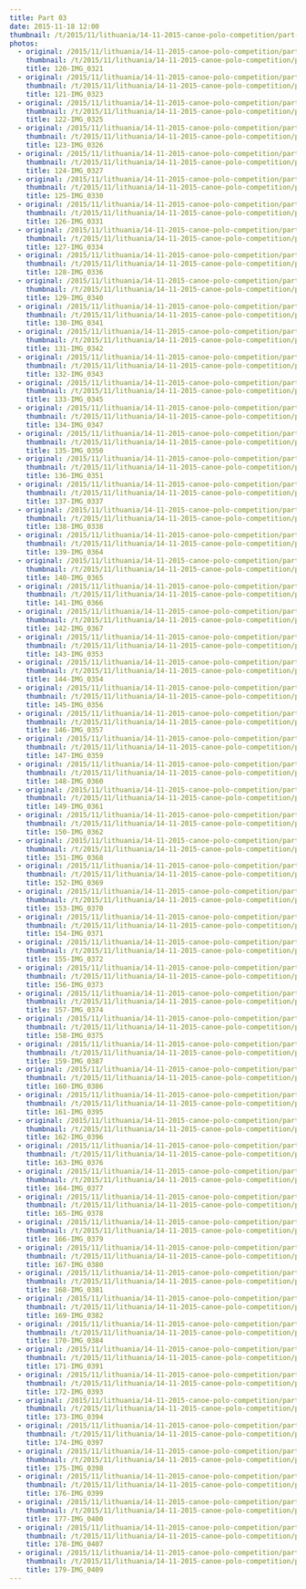 ```yaml
---
title: Part 03
date: 2015-11-18 12:00
thumbnail: /t/2015/11/lithuania/14-11-2015-canoe-polo-competition/part-03/120-img_0321.jpg
photos:
  - original: /2015/11/lithuania/14-11-2015-canoe-polo-competition/part-03/120-img_0321.jpg
    thumbnail: /t/2015/11/lithuania/14-11-2015-canoe-polo-competition/part-03/120-img_0321.jpg
    title: 120-IMG_0321
  - original: /2015/11/lithuania/14-11-2015-canoe-polo-competition/part-03/121-img_0323.jpg
    thumbnail: /t/2015/11/lithuania/14-11-2015-canoe-polo-competition/part-03/121-img_0323.jpg
    title: 121-IMG_0323
  - original: /2015/11/lithuania/14-11-2015-canoe-polo-competition/part-03/122-img_0325.jpg
    thumbnail: /t/2015/11/lithuania/14-11-2015-canoe-polo-competition/part-03/122-img_0325.jpg
    title: 122-IMG_0325
  - original: /2015/11/lithuania/14-11-2015-canoe-polo-competition/part-03/123-img_0326.jpg
    thumbnail: /t/2015/11/lithuania/14-11-2015-canoe-polo-competition/part-03/123-img_0326.jpg
    title: 123-IMG_0326
  - original: /2015/11/lithuania/14-11-2015-canoe-polo-competition/part-03/124-img_0327.jpg
    thumbnail: /t/2015/11/lithuania/14-11-2015-canoe-polo-competition/part-03/124-img_0327.jpg
    title: 124-IMG_0327
  - original: /2015/11/lithuania/14-11-2015-canoe-polo-competition/part-03/125-img_0330.jpg
    thumbnail: /t/2015/11/lithuania/14-11-2015-canoe-polo-competition/part-03/125-img_0330.jpg
    title: 125-IMG_0330
  - original: /2015/11/lithuania/14-11-2015-canoe-polo-competition/part-03/126-img_0331.jpg
    thumbnail: /t/2015/11/lithuania/14-11-2015-canoe-polo-competition/part-03/126-img_0331.jpg
    title: 126-IMG_0331
  - original: /2015/11/lithuania/14-11-2015-canoe-polo-competition/part-03/127-img_0334.jpg
    thumbnail: /t/2015/11/lithuania/14-11-2015-canoe-polo-competition/part-03/127-img_0334.jpg
    title: 127-IMG_0334
  - original: /2015/11/lithuania/14-11-2015-canoe-polo-competition/part-03/128-img_0336.jpg
    thumbnail: /t/2015/11/lithuania/14-11-2015-canoe-polo-competition/part-03/128-img_0336.jpg
    title: 128-IMG_0336
  - original: /2015/11/lithuania/14-11-2015-canoe-polo-competition/part-03/129-img_0340.jpg
    thumbnail: /t/2015/11/lithuania/14-11-2015-canoe-polo-competition/part-03/129-img_0340.jpg
    title: 129-IMG_0340
  - original: /2015/11/lithuania/14-11-2015-canoe-polo-competition/part-03/130-img_0341.jpg
    thumbnail: /t/2015/11/lithuania/14-11-2015-canoe-polo-competition/part-03/130-img_0341.jpg
    title: 130-IMG_0341
  - original: /2015/11/lithuania/14-11-2015-canoe-polo-competition/part-03/131-img_0342.jpg
    thumbnail: /t/2015/11/lithuania/14-11-2015-canoe-polo-competition/part-03/131-img_0342.jpg
    title: 131-IMG_0342
  - original: /2015/11/lithuania/14-11-2015-canoe-polo-competition/part-03/132-img_0343.jpg
    thumbnail: /t/2015/11/lithuania/14-11-2015-canoe-polo-competition/part-03/132-img_0343.jpg
    title: 132-IMG_0343
  - original: /2015/11/lithuania/14-11-2015-canoe-polo-competition/part-03/133-img_0345.jpg
    thumbnail: /t/2015/11/lithuania/14-11-2015-canoe-polo-competition/part-03/133-img_0345.jpg
    title: 133-IMG_0345
  - original: /2015/11/lithuania/14-11-2015-canoe-polo-competition/part-03/134-img_0347.jpg
    thumbnail: /t/2015/11/lithuania/14-11-2015-canoe-polo-competition/part-03/134-img_0347.jpg
    title: 134-IMG_0347
  - original: /2015/11/lithuania/14-11-2015-canoe-polo-competition/part-03/135-img_0350.jpg
    thumbnail: /t/2015/11/lithuania/14-11-2015-canoe-polo-competition/part-03/135-img_0350.jpg
    title: 135-IMG_0350
  - original: /2015/11/lithuania/14-11-2015-canoe-polo-competition/part-03/136-img_0351.jpg
    thumbnail: /t/2015/11/lithuania/14-11-2015-canoe-polo-competition/part-03/136-img_0351.jpg
    title: 136-IMG_0351
  - original: /2015/11/lithuania/14-11-2015-canoe-polo-competition/part-03/137-img_0337.jpg
    thumbnail: /t/2015/11/lithuania/14-11-2015-canoe-polo-competition/part-03/137-img_0337.jpg
    title: 137-IMG_0337
  - original: /2015/11/lithuania/14-11-2015-canoe-polo-competition/part-03/138-img_0338.jpg
    thumbnail: /t/2015/11/lithuania/14-11-2015-canoe-polo-competition/part-03/138-img_0338.jpg
    title: 138-IMG_0338
  - original: /2015/11/lithuania/14-11-2015-canoe-polo-competition/part-03/139-img_0364.jpg
    thumbnail: /t/2015/11/lithuania/14-11-2015-canoe-polo-competition/part-03/139-img_0364.jpg
    title: 139-IMG_0364
  - original: /2015/11/lithuania/14-11-2015-canoe-polo-competition/part-03/140-img_0365.jpg
    thumbnail: /t/2015/11/lithuania/14-11-2015-canoe-polo-competition/part-03/140-img_0365.jpg
    title: 140-IMG_0365
  - original: /2015/11/lithuania/14-11-2015-canoe-polo-competition/part-03/141-img_0366.jpg
    thumbnail: /t/2015/11/lithuania/14-11-2015-canoe-polo-competition/part-03/141-img_0366.jpg
    title: 141-IMG_0366
  - original: /2015/11/lithuania/14-11-2015-canoe-polo-competition/part-03/142-img_0367.jpg
    thumbnail: /t/2015/11/lithuania/14-11-2015-canoe-polo-competition/part-03/142-img_0367.jpg
    title: 142-IMG_0367
  - original: /2015/11/lithuania/14-11-2015-canoe-polo-competition/part-03/143-img_0353.jpg
    thumbnail: /t/2015/11/lithuania/14-11-2015-canoe-polo-competition/part-03/143-img_0353.jpg
    title: 143-IMG_0353
  - original: /2015/11/lithuania/14-11-2015-canoe-polo-competition/part-03/144-img_0354.jpg
    thumbnail: /t/2015/11/lithuania/14-11-2015-canoe-polo-competition/part-03/144-img_0354.jpg
    title: 144-IMG_0354
  - original: /2015/11/lithuania/14-11-2015-canoe-polo-competition/part-03/145-img_0356.jpg
    thumbnail: /t/2015/11/lithuania/14-11-2015-canoe-polo-competition/part-03/145-img_0356.jpg
    title: 145-IMG_0356
  - original: /2015/11/lithuania/14-11-2015-canoe-polo-competition/part-03/146-img_0357.jpg
    thumbnail: /t/2015/11/lithuania/14-11-2015-canoe-polo-competition/part-03/146-img_0357.jpg
    title: 146-IMG_0357
  - original: /2015/11/lithuania/14-11-2015-canoe-polo-competition/part-03/147-img_0359.jpg
    thumbnail: /t/2015/11/lithuania/14-11-2015-canoe-polo-competition/part-03/147-img_0359.jpg
    title: 147-IMG_0359
  - original: /2015/11/lithuania/14-11-2015-canoe-polo-competition/part-03/148-img_0360.jpg
    thumbnail: /t/2015/11/lithuania/14-11-2015-canoe-polo-competition/part-03/148-img_0360.jpg
    title: 148-IMG_0360
  - original: /2015/11/lithuania/14-11-2015-canoe-polo-competition/part-03/149-img_0361.jpg
    thumbnail: /t/2015/11/lithuania/14-11-2015-canoe-polo-competition/part-03/149-img_0361.jpg
    title: 149-IMG_0361
  - original: /2015/11/lithuania/14-11-2015-canoe-polo-competition/part-03/150-img_0362.jpg
    thumbnail: /t/2015/11/lithuania/14-11-2015-canoe-polo-competition/part-03/150-img_0362.jpg
    title: 150-IMG_0362
  - original: /2015/11/lithuania/14-11-2015-canoe-polo-competition/part-03/151-img_0368.jpg
    thumbnail: /t/2015/11/lithuania/14-11-2015-canoe-polo-competition/part-03/151-img_0368.jpg
    title: 151-IMG_0368
  - original: /2015/11/lithuania/14-11-2015-canoe-polo-competition/part-03/152-img_0369.jpg
    thumbnail: /t/2015/11/lithuania/14-11-2015-canoe-polo-competition/part-03/152-img_0369.jpg
    title: 152-IMG_0369
  - original: /2015/11/lithuania/14-11-2015-canoe-polo-competition/part-03/153-img_0370.jpg
    thumbnail: /t/2015/11/lithuania/14-11-2015-canoe-polo-competition/part-03/153-img_0370.jpg
    title: 153-IMG_0370
  - original: /2015/11/lithuania/14-11-2015-canoe-polo-competition/part-03/154-img_0371.jpg
    thumbnail: /t/2015/11/lithuania/14-11-2015-canoe-polo-competition/part-03/154-img_0371.jpg
    title: 154-IMG_0371
  - original: /2015/11/lithuania/14-11-2015-canoe-polo-competition/part-03/155-img_0372.jpg
    thumbnail: /t/2015/11/lithuania/14-11-2015-canoe-polo-competition/part-03/155-img_0372.jpg
    title: 155-IMG_0372
  - original: /2015/11/lithuania/14-11-2015-canoe-polo-competition/part-03/156-img_0373.jpg
    thumbnail: /t/2015/11/lithuania/14-11-2015-canoe-polo-competition/part-03/156-img_0373.jpg
    title: 156-IMG_0373
  - original: /2015/11/lithuania/14-11-2015-canoe-polo-competition/part-03/157-img_0374.jpg
    thumbnail: /t/2015/11/lithuania/14-11-2015-canoe-polo-competition/part-03/157-img_0374.jpg
    title: 157-IMG_0374
  - original: /2015/11/lithuania/14-11-2015-canoe-polo-competition/part-03/158-img_0375.jpg
    thumbnail: /t/2015/11/lithuania/14-11-2015-canoe-polo-competition/part-03/158-img_0375.jpg
    title: 158-IMG_0375
  - original: /2015/11/lithuania/14-11-2015-canoe-polo-competition/part-03/159-img_0387.jpg
    thumbnail: /t/2015/11/lithuania/14-11-2015-canoe-polo-competition/part-03/159-img_0387.jpg
    title: 159-IMG_0387
  - original: /2015/11/lithuania/14-11-2015-canoe-polo-competition/part-03/160-img_0386.jpg
    thumbnail: /t/2015/11/lithuania/14-11-2015-canoe-polo-competition/part-03/160-img_0386.jpg
    title: 160-IMG_0386
  - original: /2015/11/lithuania/14-11-2015-canoe-polo-competition/part-03/161-img_0395.jpg
    thumbnail: /t/2015/11/lithuania/14-11-2015-canoe-polo-competition/part-03/161-img_0395.jpg
    title: 161-IMG_0395
  - original: /2015/11/lithuania/14-11-2015-canoe-polo-competition/part-03/162-img_0396.jpg
    thumbnail: /t/2015/11/lithuania/14-11-2015-canoe-polo-competition/part-03/162-img_0396.jpg
    title: 162-IMG_0396
  - original: /2015/11/lithuania/14-11-2015-canoe-polo-competition/part-03/163-img_0376.jpg
    thumbnail: /t/2015/11/lithuania/14-11-2015-canoe-polo-competition/part-03/163-img_0376.jpg
    title: 163-IMG_0376
  - original: /2015/11/lithuania/14-11-2015-canoe-polo-competition/part-03/164-img_0377.jpg
    thumbnail: /t/2015/11/lithuania/14-11-2015-canoe-polo-competition/part-03/164-img_0377.jpg
    title: 164-IMG_0377
  - original: /2015/11/lithuania/14-11-2015-canoe-polo-competition/part-03/165-img_0378.jpg
    thumbnail: /t/2015/11/lithuania/14-11-2015-canoe-polo-competition/part-03/165-img_0378.jpg
    title: 165-IMG_0378
  - original: /2015/11/lithuania/14-11-2015-canoe-polo-competition/part-03/166-img_0379.jpg
    thumbnail: /t/2015/11/lithuania/14-11-2015-canoe-polo-competition/part-03/166-img_0379.jpg
    title: 166-IMG_0379
  - original: /2015/11/lithuania/14-11-2015-canoe-polo-competition/part-03/167-img_0380.jpg
    thumbnail: /t/2015/11/lithuania/14-11-2015-canoe-polo-competition/part-03/167-img_0380.jpg
    title: 167-IMG_0380
  - original: /2015/11/lithuania/14-11-2015-canoe-polo-competition/part-03/168-img_0381.jpg
    thumbnail: /t/2015/11/lithuania/14-11-2015-canoe-polo-competition/part-03/168-img_0381.jpg
    title: 168-IMG_0381
  - original: /2015/11/lithuania/14-11-2015-canoe-polo-competition/part-03/169-img_0382.jpg
    thumbnail: /t/2015/11/lithuania/14-11-2015-canoe-polo-competition/part-03/169-img_0382.jpg
    title: 169-IMG_0382
  - original: /2015/11/lithuania/14-11-2015-canoe-polo-competition/part-03/170-img_0384.jpg
    thumbnail: /t/2015/11/lithuania/14-11-2015-canoe-polo-competition/part-03/170-img_0384.jpg
    title: 170-IMG_0384
  - original: /2015/11/lithuania/14-11-2015-canoe-polo-competition/part-03/171-img_0391.jpg
    thumbnail: /t/2015/11/lithuania/14-11-2015-canoe-polo-competition/part-03/171-img_0391.jpg
    title: 171-IMG_0391
  - original: /2015/11/lithuania/14-11-2015-canoe-polo-competition/part-03/172-img_0393.jpg
    thumbnail: /t/2015/11/lithuania/14-11-2015-canoe-polo-competition/part-03/172-img_0393.jpg
    title: 172-IMG_0393
  - original: /2015/11/lithuania/14-11-2015-canoe-polo-competition/part-03/173-img_0394.jpg
    thumbnail: /t/2015/11/lithuania/14-11-2015-canoe-polo-competition/part-03/173-img_0394.jpg
    title: 173-IMG_0394
  - original: /2015/11/lithuania/14-11-2015-canoe-polo-competition/part-03/174-img_0397.jpg
    thumbnail: /t/2015/11/lithuania/14-11-2015-canoe-polo-competition/part-03/174-img_0397.jpg
    title: 174-IMG_0397
  - original: /2015/11/lithuania/14-11-2015-canoe-polo-competition/part-03/175-img_0398.jpg
    thumbnail: /t/2015/11/lithuania/14-11-2015-canoe-polo-competition/part-03/175-img_0398.jpg
    title: 175-IMG_0398
  - original: /2015/11/lithuania/14-11-2015-canoe-polo-competition/part-03/176-img_0399.jpg
    thumbnail: /t/2015/11/lithuania/14-11-2015-canoe-polo-competition/part-03/176-img_0399.jpg
    title: 176-IMG_0399
  - original: /2015/11/lithuania/14-11-2015-canoe-polo-competition/part-03/177-img_0400.jpg
    thumbnail: /t/2015/11/lithuania/14-11-2015-canoe-polo-competition/part-03/177-img_0400.jpg
    title: 177-IMG_0400
  - original: /2015/11/lithuania/14-11-2015-canoe-polo-competition/part-03/178-img_0407.jpg
    thumbnail: /t/2015/11/lithuania/14-11-2015-canoe-polo-competition/part-03/178-img_0407.jpg
    title: 178-IMG_0407
  - original: /2015/11/lithuania/14-11-2015-canoe-polo-competition/part-03/179-img_0409.jpg
    thumbnail: /t/2015/11/lithuania/14-11-2015-canoe-polo-competition/part-03/179-img_0409.jpg
    title: 179-IMG_0409
---
```

